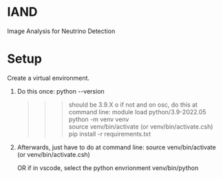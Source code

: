 # IAND
Image Analysis for Neutrino Detection

# Setup
Create a virtual environment.

1) Do this once:
   python --version
      >>> should be 3.9.X o
      >>> if not and on osc, do this at command line:
             module load python/3.9-2022.05
   python -m venv venv  
   source venv/bin/activate (or venv/bin/activate.csh)  
   pip install -r requirements.txt

2) Afterwards, just have to do at command line:
    source venv/bin/activate (or venv/bin/activate.csh)
    
    OR if in vscode, select the python envrionment
         venv/bin/python

